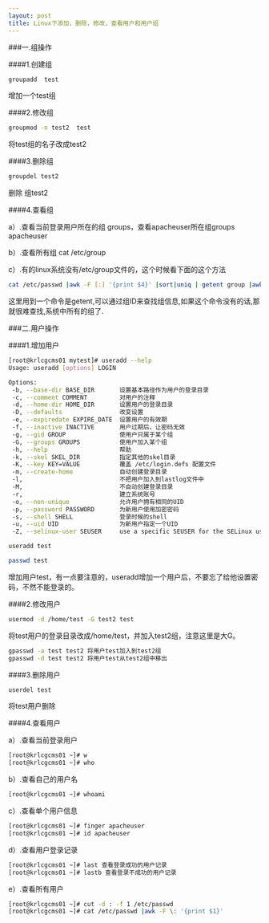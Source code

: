 ```yaml
---
layout: post
title: Linux下添加，删除，修改，查看用户和用户组
---
```


###﻿一.组操作

####1.创建组
```bash
groupadd  test
```  
增加一个test组  

####2.修改组
```bash
groupmod -n test2  test
```  
将test组的名子改成test2  

####3.删除组
```bash
groupdel test2
```  
删除 组test2  

####4.查看组

a）.查看当前登录用户所在的组 groups，查看apacheuser所在组groups apacheuser  

b）.查看所有组 cat /etc/group  

c）.有的linux系统没有/etc/group文件的，这个时候看下面的这个方法
```bash
cat /etc/passwd |awk -F [:] '{print $4}' |sort|uniq | getent group |awk -F [:] '{print $1}'
```  
这里用到一个命令是getent,可以通过组ID来查找组信息,如果这个命令没有的话,那就很难查找,系统中所有的组了.  

###二.用户操作

####1.增加用户
```bash
[root@krlcgcms01 mytest]# useradd --help
Usage: useradd [options] LOGIN

Options:
 -b, --base-dir BASE_DIR       设置基本路径作为用户的登录目录
 -c, --comment COMMENT         对用户的注释
 -d, --home-dir HOME_DIR       设置用户的登录目录
 -D, --defaults                改变设置
 -e, --expiredate EXPIRE_DATE  设置用户的有效期
 -f, --inactive INACTIVE       用户过期后，让密码无效
 -g, --gid GROUP               使用户只属于某个组
 -G, --groups GROUPS           使用户加入某个组
 -h, --help                    帮助
 -k, --skel SKEL_DIR           指定其他的skel目录
 -K, --key KEY=VALUE           覆盖 /etc/login.defs 配置文件
 -m, --create-home             自动创建登录目录
 -l,                           不把用户加入到lastlog文件中
 -M,                           不自动创建登录目录
 -r,                           建立系统账号
 -o, --non-unique              允许用户拥有相同的UID
 -p, --password PASSWORD       为新用户使用加密密码
 -s, --shell SHELL             登录时候的shell
 -u, --uid UID                 为新用户指定一个UID
 -Z, --selinux-user SEUSER     use a specific SEUSER for the SELinux user mapping
```  
```bash
useradd test  

passwd test
```  
增加用户test，有一点要注意的，useradd增加一个用户后，不要忘了给他设置密码，不然不能登录的。  

####2.修改用户
```bash
usermod -d /home/test -G test2 test
```  
将test用户的登录目录改成/home/test，并加入test2组，注意这里是大G。  
```bash
gpasswd -a test test2 将用户test加入到test2组
gpasswd -d test test2 将用户test从test2组中移出
```  
####3.删除用户
```bash
userdel test
```  
将test用户删除  

####4.查看用户

a）.查看当前登录用户  
```bash
[root@krlcgcms01 ~]# w
[root@krlcgcms01 ~]# who
```  
b）.查看自己的用户名  
```bash
[root@krlcgcms01 ~]# whoami
```  
c）.查看单个用户信息  
```bash
[root@krlcgcms01 ~]# finger apacheuser
[root@krlcgcms01 ~]# id apacheuser
```  
d）.查看用户登录记录  
```bash
[root@krlcgcms01 ~]# last 查看登录成功的用户记录
[root@krlcgcms01 ~]# lastb 查看登录不成功的用户记录
```  
e）.查看所有用户  
```bash
[root@krlcgcms01 ~]# cut -d : -f 1 /etc/passwd
[root@krlcgcms01 ~]# cat /etc/passwd |awk -F \: '{print $1}'
```  

